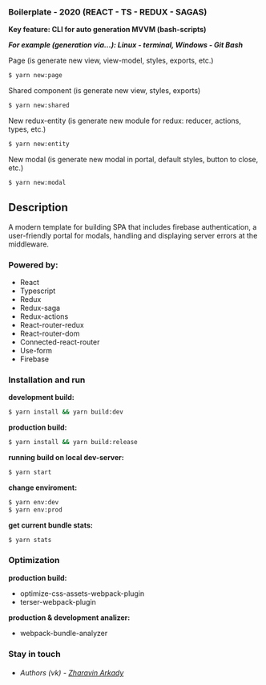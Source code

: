 ### Boilerplate - 2020 (REACT - TS - REDUX - SAGAS)
**Key feature: CLI for auto generation MVVM (bash-scripts)**

***For example (generation via...): Linux - terminal, Windows - Git Bash***

Page (is generate new view, view-model, styles, exports, etc.)
```sh
$ yarn new:page
```
Shared component (is generate new view, styles, exports)
```sh
$ yarn new:shared
```
New redux-entity (is generate new module for redux: reducer, actions, types, etc.)
```sh
$ yarn new:entity
```
New modal (is generate new modal in portal, default styles, button to close, etc.)
```sh
$ yarn new:modal
```

## Description
A modern template for building SPA that includes firebase authentication, a user-friendly portal for modals, handling and displaying server errors at the middleware.

### Powered by:
- React
- Typescript
- Redux
- Redux-saga
- Redux-actions
- React-router-redux
- React-router-dom
- Connected-react-router
- Use-form
- Firebase
 
### Installation and run

**development build:**

```sh
$ yarn install && yarn build:dev
```

**production build:**

```sh
$ yarn install && yarn build:release
```

**running build on local dev-server:**

```sh
$ yarn start
```

**change enviroment:**

```sh
$ yarn env:dev
$ yarn env:prod
```

**get current bundle stats:**

```sh
$ yarn stats
```

### Optimization
**production build:**
- optimize-css-assets-webpack-plugin
- terser-webpack-plugin

**production & development analizer:**
- webpack-bundle-analyzer
### Stay in touch
- ###### Authors (vk) - [Zharavin Arkady](https://vk.com/a.zharavin)
